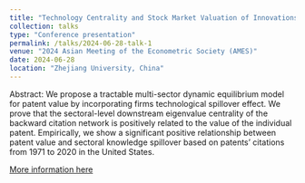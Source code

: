 ```yaml
---
title: "Technology Centrality and Stock Market Valuation of Innovations"
collection: talks
type: "Conference presentation"
permalink: /talks/2024-06-28-talk-1
venue: "2024 Asian Meeting of the Econometric Society (AMES)"
date: 2024-06-28
location: "Zhejiang University, China"
---
```


Abstract: We propose a tractable multi-sector dynamic equilibrium model for patent value by incorporating firms technological spillover effect. We prove that the sectoral-level downstream eigenvalue centrality of the backward citation network is positively related to the value of the individual patent. Empirically, we show a significant positive relationship between patent value and sectoral knowledge spillover based on patents’ citations from 1971 to 2020 in the United States.


[More information here](https://www.econometricsociety.org/event_papers/view/271/168)
